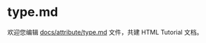 type.md
===

欢迎您编辑 <a target="__blank" href="https://github.com/jaywcjlove/html-tutorial/blob/main/docs/attribute/type.md">docs/attribute/type.md</a> 文件，共建 HTML Tutorial 文档。